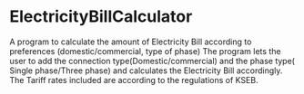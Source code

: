 # ElectricityBillCalculator
A program to calculate the amount of Electricity Bill according to preferences (domestic/commercial, type of phase)
The program lets the user to add the connection type(Domestic/commercial) and the phase type( Single phase/Three phase) and calculates the Electricity Bill accordingly.
The Tariff rates included are according to the regulations of KSEB.
